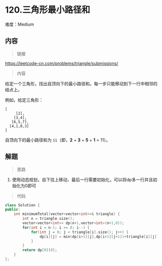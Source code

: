 # 120.三角形最小路径和

难度：Medium

## 内容

> 链接

https://leetcode-cn.com/problems/triangle/submissions/

> 内容

给定一个三角形，找出自顶向下的最小路径和。每一步只能移动到下一行中相邻的结点上。

例如，给定三角形：

```
[
     [2],
    [3,4],
   [6,5,7],
  [4,1,8,3]
]
```

自顶向下的最小路径和为 `11`（即，**2** + **3** + **5** + **1** = 11）。

## 解题

> 思路

1. 使用动态规划，自下往上移动，最后一行需要初始化，可以将dp多一行并且初始化为0即可

> 代码

```c++
class Solution {
public:
    int minimumTotal(vector<vector<int>>& triangle) {
        int n = triangle.size();
        vector<vector<int>> dp(n+1,vector<int>(n+1,0));
        for(int i = n-1; i >= 0; i--) {
            for(int j = 0; j < triangle[i].size(); j++) {
                dp[i][j] = min(dp[i+1][j],dp[i+1][j+1])+triangle[i][j];
            }
        }
        return dp[0][0];
    }
};
```

